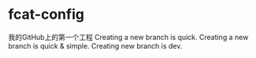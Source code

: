 # fcat-config
我的GitHub上的第一个工程
Creating a new branch is quick.
Creating a new branch is quick & simple.
Creating new branch is dev.
